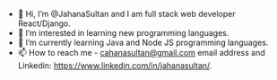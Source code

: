 - 👋 Hi, I’m @JahanaSultan and I am full stack web developer React/Django.
- 👀 I’m interested in learning new programming languages.
- 🌱 I’m currently learning Java and Node JS programming languages.
- 📫 How to reach me - cahanasultan@gmail.com email address and Linkedin: https://www.linkedin.com/in/jahanasultan/.

<!---
JahanaSultan/JahanaSultan is a ✨ special ✨ repository because its `README.md` (this file) appears on your GitHub profile.
You can click the Preview link to take a look at your changes.
--->
